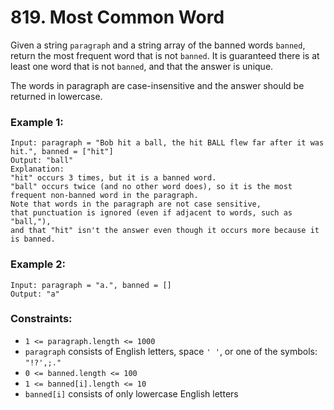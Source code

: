 # 819. Most Common Word

Given a string `paragraph` and a string array of the banned words `banned`, return the most frequent word that is not `banned`. It is guaranteed there is at least one word that is not `banned`, and that the answer is unique.

The words in paragraph are case-insensitive and the answer should be returned in lowercase.

### Example 1:

```
Input: paragraph = "Bob hit a ball, the hit BALL flew far after it was hit.", banned = ["hit"]
Output: "ball"
Explanation:
"hit" occurs 3 times, but it is a banned word.
"ball" occurs twice (and no other word does), so it is the most frequent non-banned word in the paragraph.
Note that words in the paragraph are not case sensitive,
that punctuation is ignored (even if adjacent to words, such as "ball,"),
and that "hit" isn't the answer even though it occurs more because it is banned.
```

### Example 2:

```
Input: paragraph = "a.", banned = []
Output: "a"
```

### Constraints:

- `1 <= paragraph.length <= 1000`
- `paragraph` consists of English letters, space `' '`, or one of the symbols: `"!?',;."`
- `0 <= banned.length <= 100`
- `1 <= banned[i].length <= 10`
- `banned[i]` consists of only lowercase English letters
